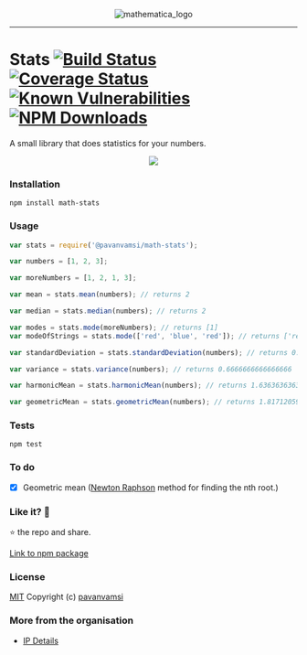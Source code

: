 <p align="center"><img src="https://image.ibb.co/dQ9oCb/mathematica_logo.png" alt="mathematica_logo" border="0"></p>
<hr></hr>

Stats  [![Build Status](https://travis-ci.org/pugulist/math-stats.svg?branch=master)](https://travis-ci.org/pugulist/math-stats) [![Coverage Status](https://coveralls.io/repos/github/pavanvamsi3/math-stats/badge.svg?branch=master)](https://coveralls.io/github/pavanvamsi3/math-stats?branch=master) [![Known Vulnerabilities](https://snyk.io/test/github/pavanvamsi3/math-stats/badge.svg)](https://snyk.io/test/github/pavanvamsi3/math-stats) [![NPM Downloads](https://img.shields.io/npm/dm/math-stats.svg?style=flat)](https://www.npmjs.com/package/math-stats)
=========

A small library that does statistics for your numbers.

<p align="center">
<img src="https://ci4.googleusercontent.com/proxy/yOBwdsWDo0FpfFEnDYizoCdEz2CEPU-sncAOd5UA0uToNEUCckLQTz8qVF4G7cr6iDP4EDvssWmF-8c5cQyiu0iXgczQFBYmQ0q89G7Vj5c_X8fHv8EzmVAuY4FC1r_fCkBvCpRwu32wQMJmm_kHAHW_bLzvXCOBFa2DQds=s0-d-e1-ft#https://gallery.mailchimp.com/65bd5a1857b73643aad556093/images/1f3a8645-c856-4427-acc7-bd1df9833c87.gif">
</p>

### Installation

  `npm install math-stats`

### Usage

```javascript
var stats = require('@pavanvamsi/math-stats');

var numbers = [1, 2, 3];

var moreNumbers = [1, 2, 1, 3];

var mean = stats.mean(numbers); // returns 2

var median = stats.median(numbers); // returns 2

var modes = stats.mode(moreNumbers); // returns [1]
var modeOfStrings = stats.mode(['red', 'blue', 'red']); // returns ['red']

var standardDeviation = stats.standardDeviation(numbers); // returns 0.816496580927726

var variance = stats.variance(numbers); // returns 0.6666666666666666

var harmonicMean = stats.harmonicMean(numbers); // returns 1.6363636363636365

var geometricMean = stats.geometricMean(numbers); // returns 1.8171205928321397
```

### Tests

`npm test`

### To do

- [x] Geometric mean ([Newton Raphson](https://en.wikipedia.org/wiki/Newton%27s_method) method for finding the nth root.)

### Like it? :see_no_evil:

:star: the repo and share.

 [Link to npm package](https://www.npmjs.com/package/math-stats)

### License

[MIT](https://github.com/pavanvamsi3/math-stats/blob/master/LICENSE) Copyright (c) [pavanvamsi](https://twitter.com/pavanvamsi)

### More from the organisation

* [IP Details](https://github.com/pavanvamsi3/ip_details)
